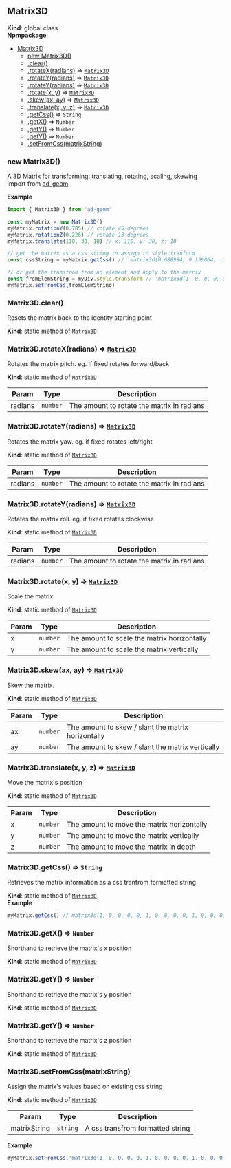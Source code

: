 <a name="Matrix3D"></a>

## Matrix3D
**Kind**: global class  
**Npmpackage**:   

* [Matrix3D](#Matrix3D)
    * [new Matrix3D()](#new_Matrix3D_new)
    * [.clear()](#Matrix3D.clear)
    * [.rotateX(radians)](#Matrix3D.rotateX) ⇒ [<code>Matrix3D</code>](#Matrix3D)
    * [.rotateY(radians)](#Matrix3D.rotateY) ⇒ [<code>Matrix3D</code>](#Matrix3D)
    * [.rotateY(radians)](#Matrix3D.rotateY) ⇒ [<code>Matrix3D</code>](#Matrix3D)
    * [.rotate(x, y)](#Matrix3D.rotate) ⇒ [<code>Matrix3D</code>](#Matrix3D)
    * [.skew(ax, ay)](#Matrix3D.skew) ⇒ [<code>Matrix3D</code>](#Matrix3D)
    * [.translate(x, y, z)](#Matrix3D.translate) ⇒ [<code>Matrix3D</code>](#Matrix3D)
    * [.getCss()](#Matrix3D.getCss) ⇒ <code>String</code>
    * [.getX()](#Matrix3D.getX) ⇒ <code>Number</code>
    * [.getY()](#Matrix3D.getY) ⇒ <code>Number</code>
    * [.getY()](#Matrix3D.getY) ⇒ <code>Number</code>
    * [.setFromCss(matrixString)](#Matrix3D.setFromCss)

<a name="new_Matrix3D_new"></a>

### new Matrix3D()
A 3D Matrix for transforming: translating, rotating, scaling, skewing <br>
Import from <a href="https://github.com/ff0000-ad-tech/ad-geom">ad-geom</a>

**Example**  
```js
import { Matrix3D } from 'ad-geom'

const myMatrix = new Matrix3D()
myMatrix.rotationY(0.785) // rotate 45 degrees
myMatrix.rotationZ(0.226) // rotate 13 degrees
myMatrix.translate(110, 30, 18) // x: 110, y: 30, z: 18

// get the matrix as a css string to assign to style.tranform
const cssString = myMatrix.getCss() // 'matrix3d(0.688984, 0.159064, -0.707107, 0, -0.224951, 0.97437, 0, 0, 0.688984, 0.159064, 0.707107, 0, 110, 30, 18, 1)'

// or get the transfrom from an element and apply to the matrix
const fromElemString = myDiv.style.transform // 'matrix3d(1, 0, 0, 0, 0, 1, 0, 0, 0, 0, 1, 0, 0, 0, 0, 1)'
myMatrix.setFromCss(fromElemString)
```
<a name="Matrix3D.clear"></a>

### Matrix3D.clear()
Resets the matrix back to the identity starting point

**Kind**: static method of [<code>Matrix3D</code>](#Matrix3D)  
<a name="Matrix3D.rotateX"></a>

### Matrix3D.rotateX(radians) ⇒ [<code>Matrix3D</code>](#Matrix3D)
Rotates the matrix pitch. eg. if fixed rotates forward/back

**Kind**: static method of [<code>Matrix3D</code>](#Matrix3D)  

| Param | Type | Description |
| --- | --- | --- |
| radians | <code>number</code> | The amount to rotate the matrix in radians |

<a name="Matrix3D.rotateY"></a>

### Matrix3D.rotateY(radians) ⇒ [<code>Matrix3D</code>](#Matrix3D)
Rotates the matrix yaw. eg. if fixed rotates left/right

**Kind**: static method of [<code>Matrix3D</code>](#Matrix3D)  

| Param | Type | Description |
| --- | --- | --- |
| radians | <code>number</code> | The amount to rotate the matrix in radians |

<a name="Matrix3D.rotateY"></a>

### Matrix3D.rotateY(radians) ⇒ [<code>Matrix3D</code>](#Matrix3D)
Rotates the matrix roll. eg. if fixed rotates clockwise

**Kind**: static method of [<code>Matrix3D</code>](#Matrix3D)  

| Param | Type | Description |
| --- | --- | --- |
| radians | <code>number</code> | The amount to rotate the matrix in radians |

<a name="Matrix3D.rotate"></a>

### Matrix3D.rotate(x, y) ⇒ [<code>Matrix3D</code>](#Matrix3D)
Scale the matrix

**Kind**: static method of [<code>Matrix3D</code>](#Matrix3D)  

| Param | Type | Description |
| --- | --- | --- |
| x | <code>number</code> | The amount to scale the matrix horizontally |
| y | <code>number</code> | The amount to scale the matrix vertically |

<a name="Matrix3D.skew"></a>

### Matrix3D.skew(ax, ay) ⇒ [<code>Matrix3D</code>](#Matrix3D)
Skew the matrix.

**Kind**: static method of [<code>Matrix3D</code>](#Matrix3D)  

| Param | Type | Description |
| --- | --- | --- |
| ax | <code>number</code> | The amount to skew / slant the matrix horizontally |
| ay | <code>number</code> | The amount to skew / slant the matrix vertically |

<a name="Matrix3D.translate"></a>

### Matrix3D.translate(x, y, z) ⇒ [<code>Matrix3D</code>](#Matrix3D)
Move the matrix's position

**Kind**: static method of [<code>Matrix3D</code>](#Matrix3D)  

| Param | Type | Description |
| --- | --- | --- |
| x | <code>number</code> | The amount to move the matrix horizontally |
| y | <code>number</code> | The amount to move the matrix vertically |
| z | <code>number</code> | The amount to move the matrix in depth |

<a name="Matrix3D.getCss"></a>

### Matrix3D.getCss() ⇒ <code>String</code>
Retrieves the matrix information as a css tranfrom formatted string

**Kind**: static method of [<code>Matrix3D</code>](#Matrix3D)  
**Example**  
```js
myMatrix.getCss() // matrix3d(1, 0, 0, 0, 0, 1, 0, 0, 0, 0, 1, 0, 0, 0, 0, 1)
```
<a name="Matrix3D.getX"></a>

### Matrix3D.getX() ⇒ <code>Number</code>
Shorthand to retrieve the matrix's x position

**Kind**: static method of [<code>Matrix3D</code>](#Matrix3D)  
<a name="Matrix3D.getY"></a>

### Matrix3D.getY() ⇒ <code>Number</code>
Shorthand to retrieve the matrix's y position

**Kind**: static method of [<code>Matrix3D</code>](#Matrix3D)  
<a name="Matrix3D.getY"></a>

### Matrix3D.getY() ⇒ <code>Number</code>
Shorthand to retrieve the matrix's z position

**Kind**: static method of [<code>Matrix3D</code>](#Matrix3D)  
<a name="Matrix3D.setFromCss"></a>

### Matrix3D.setFromCss(matrixString)
Assign the matrix's values based on existing css string

**Kind**: static method of [<code>Matrix3D</code>](#Matrix3D)  

| Param | Type | Description |
| --- | --- | --- |
| matrixString | <code>string</code> | A css transfrom formatted string |

**Example**  
```js
myMatrix.setFromCss('matrix3d(1, 0, 0, 0, 0, 1, 0, 0, 0, 0, 1, 0, 0, 0, 0, 1)')
```
